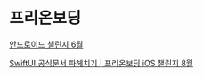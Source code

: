 # 프리온보딩 

[안드로이드 챌린지 6월](https://github.com/jeehge/PreOnboarding/blob/main/Android/README.md)

[SwiftUI 공식문서 파헤치기 | 프리온보딩 iOS 챌린지 8월](https://github.com/jeehge/PreOnboarding/blob/main/SwiftUI/README.md)

